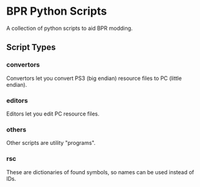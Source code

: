 # BPR Python Scripts
A collection of python scripts to aid BPR modding.

## Script Types
### convertors
Convertors let you convert PS3 (big endian) resource files to PC (little endian).
### editors
Editors let you edit PC resource files.
### others
Other scripts are utility "programs".
### rsc
These are dictionaries of found symbols, so names can be used instead of IDs.
